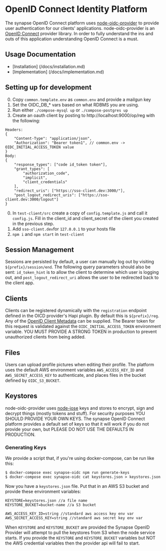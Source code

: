 # OpenID Connect Identity Platform

The synapse OpenID Connect platform uses [node-oidc-provider](https://github.com/panva/node-oidc-provider) to provide user authentication for our clients' applications. node-oidc-provider is an [OpenID Connect](http://openid.net/connect/) provider library. In order to fully understand the ins and outs of this application understanding OpenID Connect is a must.

## Usage Documentation
- [Installation] (/docs/installation.md)
- [Implementation] (/docs/implementation.md)

## Setting up for development

0. Copy `common.template.env` as `common.env` and provide a mailgun key
0. Set the OIDC_DB_* vars based on what RDBMS you are using.
0. Run either `./compose-mysql up` or `./compose-postgres up`
0. Create an oauth client by posting to http://localhost:9000/op/reg with the following:
```
Headers:
{
    "Content-Type": "application/json",
    "Authorization": "Bearer token1", // common.env -> OIDC_INITIAL_ACCESS_TOKEN value
}
Body:
{
    "response_types": ["code id_token token"],
    "grant_types": [
        "authorization_code",
        "implicit",
        "client_credentials"
    ],
    "redirect_uris": ["https://sso-client.dev:3000/"],
    "post_logout_redirect_uris": ["https://sso-client.dev:3000/logout"]
}
```
0. In `test-client/src` create a copy of `config.template.js` and call it `config.js`. Fill in the
client_id and client_secret of the client you created in the previous step.
0. Add `sso-client.dev`for `127.0.0.1` to your hosts file
0. `npm i` and `npm start` in `test-client`

## Session Management

Sessions are persisted by default, a user can manually log out by visiting `${prefix}/session/end`. The following query parameters should also be sent: `id_token_hint` is to allow the client to determine which user is logging out, and `post_logout_redirect_uri` allows the user to be redirected back to the client app.

## Clients

Clients can be registered dynamically with the `registration` endpoint defined in the OICD provider's Hapi plugin. By default this is `${prefix}/reg`. Any of the [OpenID Client Metadata](http://openid.net/specs/openid-connect-registration-1_0.html#ClientMetadata) can be supplied. The Bearer token for this request is validated against the `OIDC_INITIAL_ACCESS_TOKEN` environment variable. YOU MUST PROVIDE A STRONG TOKEN in production to prevent unauthorized clients from being added.

## Files

Users can upload profile pictures when editing their profile. The platform uses the default AWS environment variables `AWS_ACCESS_KEY_ID` and `AWS_SECRET_ACCESS_KEY` to authenticate, and places files in the bucket defined by `OIDC_S3_BUCKET`.

## Keystores

node-oidc-provider uses [node-jose](https://github.com/cisco/node-jose) keys and stores to encrypt, sign and decrypt things (mostly tokens and stuff). For security purposes YOU SHOULD PROVIDE YOUR OWN KEYS. The synapse OpenID Connect platform provides a default set of keys so that it will work if you do not provide your own, but PLEASE DO NOT USE THE DEFAULTS IN PRODUCTION.

### Generating Keys

We provide a script that, if you're using docker-compose, can be run like this:

```
$ docker-compose exec synapse-oidc npm run generate-keys
$ docker-compose exec synapse-oidc cat keystores.json > keystores.json
```

Now you have a `keystores.json` file. Put that in an AWS S3 bucket and provide these environment variables:

```
KEYSTORE=keystores.json //a file name
KEYSTORE_BUCKET=bucket-name //a S3 bucket

AWS_ACCESS_KEY_ID=string //standard aws access key env var
AWS_SECRET_ACCESS_KEY=string //standard aws secret key env var
```

When `KEYSTORE` and `KEYSTORE_BUCKET` are provided the Synapse OpenID Provider will attempt to pull the keystores from S3 when the node service starts. If you provide the `KEYSTORE` and `KEYSTORE_BUCKET` variables but NOT the AWS credential variables then the provider api will fail to start.
